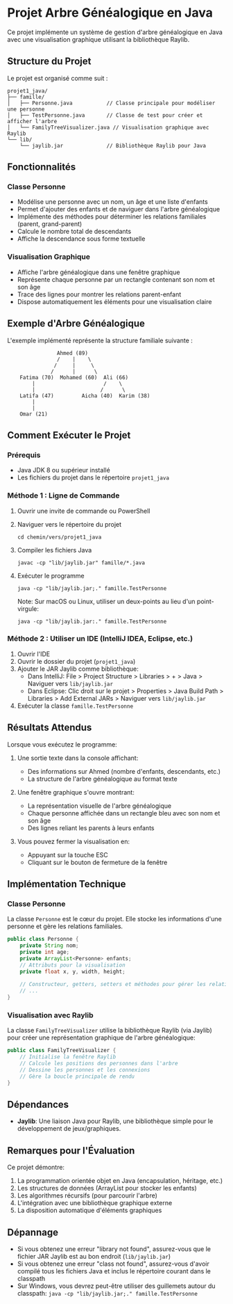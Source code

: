 # Projet Arbre Généalogique en Java

Ce projet implémente un système de gestion d'arbre généalogique en Java avec une visualisation graphique utilisant la bibliothèque Raylib.

## Structure du Projet

Le projet est organisé comme suit :

```
projet1_java/
├── famille/
│   ├── Personne.java           // Classe principale pour modéliser une personne
│   ├── TestPersonne.java       // Classe de test pour créer et afficher l'arbre
│   └── FamilyTreeVisualizer.java // Visualisation graphique avec Raylib
└── lib/
    └── jaylib.jar              // Bibliothèque Raylib pour Java
```

## Fonctionnalités

### Classe Personne
- Modélise une personne avec un nom, un âge et une liste d'enfants
- Permet d'ajouter des enfants et de naviguer dans l'arbre généalogique
- Implémente des méthodes pour déterminer les relations familiales (parent, grand-parent)
- Calcule le nombre total de descendants
- Affiche la descendance sous forme textuelle

### Visualisation Graphique
- Affiche l'arbre généalogique dans une fenêtre graphique
- Représente chaque personne par un rectangle contenant son nom et son âge
- Trace des lignes pour montrer les relations parent-enfant
- Dispose automatiquement les éléments pour une visualisation claire

## Exemple d'Arbre Généalogique

L'exemple implémenté représente la structure familiale suivante :

```
                Ahmed (89)
                /    |    \
               /     |     \
              /      |      \
    Fatima (70)  Mohamed (60)  Ali (66)
        |                      /    \
        |                     /      \
    Latifa (47)         Aicha (40)  Karim (38)
        |
        |
    Omar (21)
```

## Comment Exécuter le Projet

### Prérequis
- Java JDK 8 ou supérieur installé
- Les fichiers du projet dans le répertoire `projet1_java`

### Méthode 1 : Ligne de Commande

1. Ouvrir une invite de commande ou PowerShell
2. Naviguer vers le répertoire du projet
   ```
   cd chemin/vers/projet1_java
   ```
3. Compiler les fichiers Java
   ```
   javac -cp "lib/jaylib.jar" famille/*.java
   ```
4. Exécuter le programme
   ```
   java -cp "lib/jaylib.jar;." famille.TestPersonne
   ```
   
   Note: Sur macOS ou Linux, utiliser un deux-points au lieu d'un point-virgule:
   ```
   java -cp "lib/jaylib.jar:." famille.TestPersonne
   ```

### Méthode 2 : Utiliser un IDE (IntelliJ IDEA, Eclipse, etc.)

1. Ouvrir l'IDE
2. Ouvrir le dossier du projet (`projet1_java`)
3. Ajouter le JAR Jaylib comme bibliothèque:
   - Dans IntelliJ: File > Project Structure > Libraries > + > Java > Naviguer vers `lib/jaylib.jar`
   - Dans Eclipse: Clic droit sur le projet > Properties > Java Build Path > Libraries > Add External JARs > Naviguer vers `lib/jaylib.jar`
4. Exécuter la classe `famille.TestPersonne`

## Résultats Attendus

Lorsque vous exécutez le programme:

1. Une sortie texte dans la console affichant:
   - Des informations sur Ahmed (nombre d'enfants, descendants, etc.)
   - La structure de l'arbre généalogique au format texte

2. Une fenêtre graphique s'ouvre montrant:
   - La représentation visuelle de l'arbre généalogique
   - Chaque personne affichée dans un rectangle bleu avec son nom et son âge
   - Des lignes reliant les parents à leurs enfants

3. Vous pouvez fermer la visualisation en:
   - Appuyant sur la touche ESC
   - Cliquant sur le bouton de fermeture de la fenêtre

## Implémentation Technique

### Classe Personne
La classe `Personne` est le cœur du projet. Elle stocke les informations d'une personne et gère les relations familiales.

```java
public class Personne {
    private String nom;
    private int age;
    private ArrayList<Personne> enfants;
    // Attributs pour la visualisation
    private float x, y, width, height;
    
    // Constructeur, getters, setters et méthodes pour gérer les relations
    // ...
}
```

### Visualisation avec Raylib
La classe `FamilyTreeVisualizer` utilise la bibliothèque Raylib (via Jaylib) pour créer une représentation graphique de l'arbre généalogique:

```java
public class FamilyTreeVisualizer {
    // Initialise la fenêtre Raylib
    // Calcule les positions des personnes dans l'arbre
    // Dessine les personnes et les connexions
    // Gère la boucle principale de rendu
}
```

## Dépendances

- **Jaylib**: Une liaison Java pour Raylib, une bibliothèque simple pour le développement de jeux/graphiques.

## Remarques pour l'Évaluation

Ce projet démontre:
1. La programmation orientée objet en Java (encapsulation, héritage, etc.)
2. Les structures de données (ArrayList pour stocker les enfants)
3. Les algorithmes récursifs (pour parcourir l'arbre)
4. L'intégration avec une bibliothèque graphique externe
5. La disposition automatique d'éléments graphiques

## Dépannage

- Si vous obtenez une erreur "library not found", assurez-vous que le fichier JAR Jaylib est au bon endroit (`lib/jaylib.jar`)
- Si vous obtenez une erreur "class not found", assurez-vous d'avoir compilé tous les fichiers Java et inclus le répertoire courant dans le classpath
- Sur Windows, vous devrez peut-être utiliser des guillemets autour du classpath: `java -cp "lib/jaylib.jar;." famille.TestPersonne`
